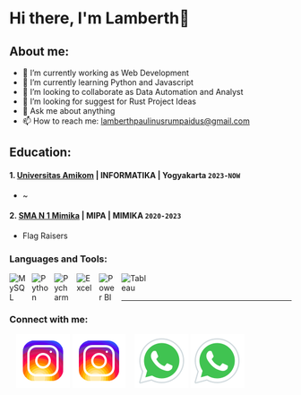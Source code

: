 # Hi there, I'm Lamberth👋
## About me:
- 🔭 I’m currently working as Web Development
- 🌱 I’m currently learning Python and Javascript
- 👯 I’m looking to collaborate as Data Automation and Analyst
- 🤔 I’m looking for suggest for Rust Project Ideas
- 💬 Ask me about anything
- 📫 How to reach me: lamberthpaulinusrumpaidus@gmail.com

## Education:

#### 1. [Universitas Amikom](https://amikom.ac.id/) | INFORMATIKA | Yogyakarta `2023-NOW`
   - ~
 #### 2. [SMA N 1 Mimika](https://smansamimika.sch.id) | MIPA | MIMIKA `2020-2023`
   - Flag Raisers

### Languages and Tools:

<img align="left" alt="MySQL" width="30px" src="https://cdn.jsdelivr.net/gh/devicons/devicon/icons/mysql/mysql-original.svg" style="padding-right:10px;" />
<img align="left" alt="Python" width="30px" src="https://upload.wikimedia.org/wikipedia/commons/thumb/c/c3/Python-logo-notext.svg/110px-Python-logo-notext.svg.png?20100317150552" style="padding-right:10px;" />
<img align="left" alt="Pycharm" width="30px" src="https://upload.wikimedia.org/wikipedia/commons/thumb/1/1d/PyCharm_Icon.svg/220px-PyCharm_Icon.svg.png" style="padding-right:10px;" />
<img align="left" alt="Excel" width="30px" src="https://is2-ssl.mzstatic.com/image/thumb/Purple126/v4/a8/fd/5a/a8fd5a84-c6f1-355f-3b9f-6e86598efaa3/XCEL.png/1200x630bb.png" style="padding-right:10px;" />
<img align="left" alt="Power BI" width="30px" src="https://powerbi.microsoft.com/pictures/application-logos/svg/powerbi.svg" style="padding-right:10px;" />
<img align="left" alt="Tableau" width="50px" src="https://logos-world.net/wp-content/uploads/2021/10/Tableau-Symbol.png" style="padding-right:10px;" />

<br />
<br />

---
### Connect with me:
&nbsp;&nbsp;
[![website](./img/instagram-light.svg)](https://instagram.com/lamberthrumpaidus06#gh-light-mode-only)
[![website](./img/instagram-dark.svg)](https://instagram.com/lamberthrumpaidus06#gh-dark-mode-only)
&nbsp;&nbsp;
[![website](./img/whatsapp-light.svg)](https://wa.me/qr/2V7HNYQID6UDO1#gh-light-mode-only)
[![website](./img/whatsapp-dark.svg)](https://wa.me/qr/2V7HNYQID6UDO1#gh-dark-mode-only)

